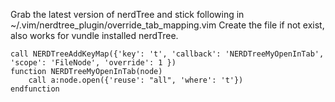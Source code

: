 Grab the latest version of nerdTree and stick following in
~/.vim/nerdtree_plugin/override_tab_mapping.vim
Create the file if not exist, also works for vundle installed nerdTree.

```vim
call NERDTreeAddKeyMap({'key': 't', 'callback': 'NERDTreeMyOpenInTab', 'scope': 'FileNode', 'override': 1 })
function NERDTreeMyOpenInTab(node)
    call a:node.open({'reuse': "all", 'where': 't'})
endfunction
```
